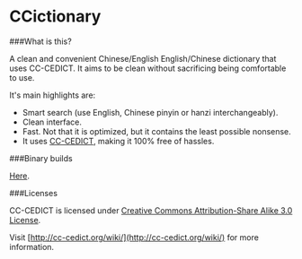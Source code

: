 CCictionary
===========

###What is this?

A clean and convenient Chinese/English English/Chinese dictionary that uses CC-CEDICT. It aims to be clean without sacrificing being comfortable to use.

It's main highlights are:

- Smart search (use English, Chinese pinyin or hanzi interchangeably).
- Clean interface.
- Fast. Not that it is optimized, but it contains the least possible nonsense.
- It uses [CC-CEDICT](http://cc-cedict.org/wiki/), making it 100% free of hassles.

###Binary builds

[Here](https://github.com/tjohnman/CCictionary/releases).

###Licenses

CC-CEDICT is licensed under [Creative Commons Attribution-Share Alike 3.0 License](http://creativecommons.org/licenses/by-sa/3.0/).

Visit [http://cc-cedict.org/wiki/](http://cc-cedict.org/wiki/) for more information.


